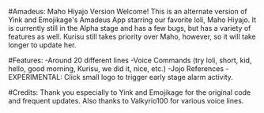 #Amadeus: Maho Hiyajo Version
Welcome! This is an alternate version of Yink and Emojikage's Amadeus App starring our favorite loli, Maho Hiyajo. It is currently still in the Alpha stage and has a few bugs, but has a variety of features as well. Kurisu still takes priority over Maho, however, so it will take longer to update her. 

#Features:
-Around 20 different lines
-Voice Commands (try loli, short, kid, hello, good morning, Kurisu, we did it, nice, etc.)
-Jojo References
-EXPERIMENTAL: Click small logo to trigger early stage alarm activity.

#Credits:
Thank you especially to Yink and Emojikage for the original code and frequent updates. Also thanks to Valkyrio100 for various voice lines.
